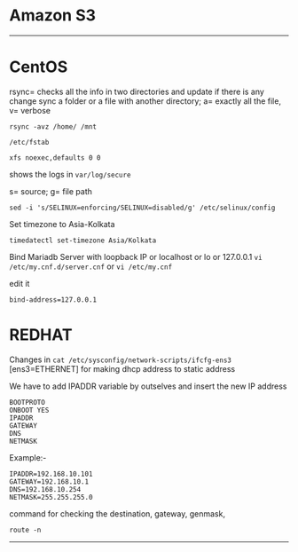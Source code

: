 # Amazon S3

---
# CentOS
rsync= checks all the info in two directories and update if there is any change 
sync a folder or a file with another directory; a= exactly all the file, v= verbose
```
rsync -avz /home/ /mnt
```

```/etc/fstab```

```
xfs noexec,defaults 0 0
```


shows the logs in ```var/log/secure```


s= source; g= file path
```
sed -i 's/SELINUX=enforcing/SELINUX=disabled/g' /etc/selinux/config
```
Set timezone to Asia-Kolkata
```
timedatectl set-timezone Asia/Kolkata
```

Bind Mariadb Server with loopback IP or localhost or lo or 127.0.0.1 ```vi /etc/my.cnf.d/server.cnf``` or ```vi /etc/my.cnf```

edit it
```
bind-address=127.0.0.1
```

# REDHAT

Changes in ```cat /etc/sysconfig/network-scripts/ifcfg-ens3``` [ens3=ETHERNET] for making dhcp address to static address

We have to add IPADDR variable by outselves and insert the new IP address
```
BOOTPROTO
ONBOOT YES
IPADDR
GATEWAY
DNS
NETMASK
```
Example:-
```
IPADDR=192.168.10.101
GATEWAY=192.168.10.1
DNS=192.168.10.254
NETMASK=255.255.255.0
```
command for checking the destination, gateway, genmask,
```
route -n
```

---

